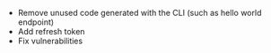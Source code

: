 - Remove unused code generated with the CLI (such as hello world endpoint)
- Add refresh token
- Fix vulnerabilities
